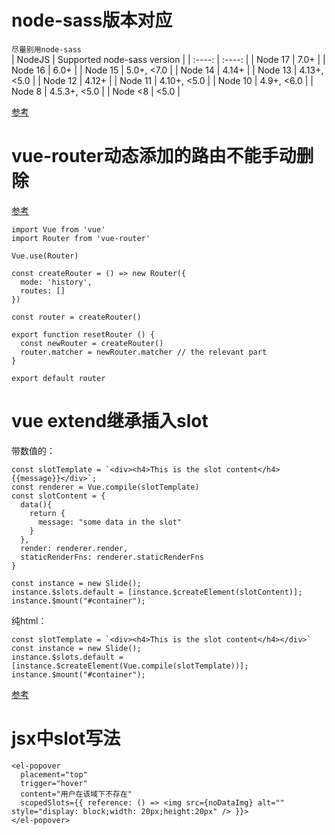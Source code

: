 # node-sass版本对应
`尽量别用node-sass`  
| NodeJS | Supported node-sass version |
|  :----:  | :----:  |
| Node 17 |	7.0+ |
| Node 16 |	6.0+ |
| Node 15 |	5.0+, <7.0 |
| Node 14 |	4.14+ |
| Node 13 |	4.13+, <5.0 |
| Node 12 |	4.12+ |
| Node 11 |	4.10+, <5.0 |
| Node 10 |	4.9+, <6.0 |
| Node 8 |	4.5.3+, <5.0 |
| Node <8 |	<5.0 |

[参考]([https://github.com/vuejs/vue-router/issues/1234#issuecomment-357941465](https://www.npmjs.com/package/node-sass))  

# vue-router动态添加的路由不能手动删除
[参考](https://github.com/vuejs/vue-router/issues/1234#issuecomment-357941465)  
```
import Vue from 'vue'
import Router from 'vue-router'

Vue.use(Router)

const createRouter = () => new Router({
  mode: 'history',
  routes: []
})

const router = createRouter()

export function resetRouter () {
  const newRouter = createRouter()
  router.matcher = newRouter.matcher // the relevant part
}

export default router
```

# vue extend继承插入slot
带数值的：  
```
const slotTemplate = `<div><h4>This is the slot content</h4>{{message}}</div>`;
const renderer = Vue.compile(slotTemplate)
const slotContent = {
  data(){
    return {
      message: "some data in the slot"
    }
  },
  render: renderer.render,
  staticRenderFns: renderer.staticRenderFns
}

const instance = new Slide();
instance.$slots.default = [instance.$createElement(slotContent)];
instance.$mount("#container");

```
纯html：  
```
const slotTemplate = `<div><h4>This is the slot content</h4></div>`
const instance = new Slide();
instance.$slots.default = [instance.$createElement(Vue.compile(slotTemplate))];
instance.$mount("#container");
```
[参考](https://stackoverflow.com/questions/43041145/vue-pass-slot-template-to-extended-component)

# jsx中slot写法  
```
<el-popover
  placement="top"
  trigger="hover"
  content="用户在该域下不存在"
  scopedSlots={{ reference: () => <img src={noDataImg} alt="" style="display: block;width: 20px;height:20px" /> }}>
</el-popover>
```
